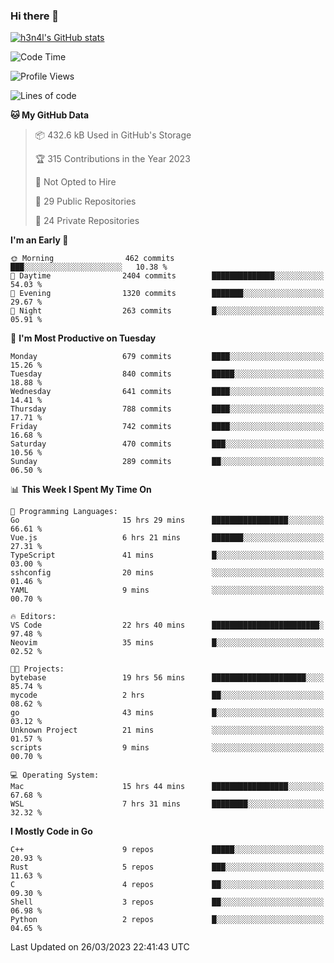 ### Hi there 👋

[![h3n4l's GitHub stats](https://github-readme-stats.vercel.app/api?username=h3n4l&count_private=true&show_icons=true&theme=radical)](https://github.com/h3n4l/github-readme-stats)

<!--START_SECTION:waka-->
![Code Time](http://img.shields.io/badge/Code%20Time-1%2C073%20hrs%2024%20mins-blue)

![Profile Views](http://img.shields.io/badge/Profile%20Views-0-blue)

![Lines of code](https://img.shields.io/badge/From%20Hello%20World%20I%27ve%20Written-2.7%20million%20lines%20of%20code-blue)

**🐱 My GitHub Data** 

> 📦 432.6 kB Used in GitHub's Storage 
 > 
> 🏆 315 Contributions in the Year 2023
 > 
> 🚫 Not Opted to Hire
 > 
> 📜 29 Public Repositories 
 > 
> 🔑 24 Private Repositories 
 > 
**I'm an Early 🐤** 

```text
🌞 Morning                462 commits         ███░░░░░░░░░░░░░░░░░░░░░░   10.38 % 
🌆 Daytime                2404 commits        ██████████████░░░░░░░░░░░   54.03 % 
🌃 Evening                1320 commits        ███████░░░░░░░░░░░░░░░░░░   29.67 % 
🌙 Night                  263 commits         █░░░░░░░░░░░░░░░░░░░░░░░░   05.91 % 
```
📅 **I'm Most Productive on Tuesday** 

```text
Monday                   679 commits         ████░░░░░░░░░░░░░░░░░░░░░   15.26 % 
Tuesday                  840 commits         █████░░░░░░░░░░░░░░░░░░░░   18.88 % 
Wednesday                641 commits         ████░░░░░░░░░░░░░░░░░░░░░   14.41 % 
Thursday                 788 commits         ████░░░░░░░░░░░░░░░░░░░░░   17.71 % 
Friday                   742 commits         ████░░░░░░░░░░░░░░░░░░░░░   16.68 % 
Saturday                 470 commits         ███░░░░░░░░░░░░░░░░░░░░░░   10.56 % 
Sunday                   289 commits         ██░░░░░░░░░░░░░░░░░░░░░░░   06.50 % 
```


📊 **This Week I Spent My Time On** 

```text
💬 Programming Languages: 
Go                       15 hrs 29 mins      █████████████████░░░░░░░░   66.61 % 
Vue.js                   6 hrs 21 mins       ███████░░░░░░░░░░░░░░░░░░   27.31 % 
TypeScript               41 mins             █░░░░░░░░░░░░░░░░░░░░░░░░   03.00 % 
sshconfig                20 mins             ░░░░░░░░░░░░░░░░░░░░░░░░░   01.46 % 
YAML                     9 mins              ░░░░░░░░░░░░░░░░░░░░░░░░░   00.70 % 

🔥 Editors: 
VS Code                  22 hrs 40 mins      ████████████████████████░   97.48 % 
Neovim                   35 mins             █░░░░░░░░░░░░░░░░░░░░░░░░   02.52 % 

🐱‍💻 Projects: 
bytebase                 19 hrs 56 mins      █████████████████████░░░░   85.74 % 
mycode                   2 hrs               ██░░░░░░░░░░░░░░░░░░░░░░░   08.62 % 
go                       43 mins             █░░░░░░░░░░░░░░░░░░░░░░░░   03.12 % 
Unknown Project          21 mins             ░░░░░░░░░░░░░░░░░░░░░░░░░   01.57 % 
scripts                  9 mins              ░░░░░░░░░░░░░░░░░░░░░░░░░   00.70 % 

💻 Operating System: 
Mac                      15 hrs 44 mins      █████████████████░░░░░░░░   67.68 % 
WSL                      7 hrs 31 mins       ████████░░░░░░░░░░░░░░░░░   32.32 % 
```

**I Mostly Code in Go** 

```text
C++                      9 repos             █████░░░░░░░░░░░░░░░░░░░░   20.93 % 
Rust                     5 repos             ███░░░░░░░░░░░░░░░░░░░░░░   11.63 % 
C                        4 repos             ██░░░░░░░░░░░░░░░░░░░░░░░   09.30 % 
Shell                    3 repos             ██░░░░░░░░░░░░░░░░░░░░░░░   06.98 % 
Python                   2 repos             █░░░░░░░░░░░░░░░░░░░░░░░░   04.65 % 
```




 Last Updated on 26/03/2023 22:41:43 UTC
<!--END_SECTION:waka-->

